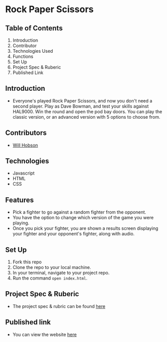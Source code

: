 # Rock Paper Scissors

## Table of Contents

1. Introduction
2. Contributor
3. Technologies Used
4. Functions
5. Set Up
6. Project Spec & Ruberic
7. Published Link

## Introduction

 - Everyone's played Rock Paper Scissors, and now you don't need a second player. Play as Dave Bowman, and test your skills against HAL9000. Win the round and open the pod bay doors. You can play the classic version, or an advanced version with 5 options to choose from.

 ## Contributors

 - [Will Hobson](https://github.com/willhobson85)

## Technologies

  - Javascript
  - HTML
  - CSS

## Features

  - Pick a fighter to go against a random fighter from the opponent.
  - You have the option to change which version of the game you were playing.
  - Once you pick your fighter, you are shown a results screen displaying your fighter and your opponent's fighter, along with audio.

## Set Up

  1. Fork this repo
  2. Clone the repo to your local machine.
  3. In your terminal, navigate to your project repo.
  4. Run the command `open index.html`.

## Project Spec & Ruberic

  - The project spec & rubric can be found [here](https://frontend.turing.edu/projects/module-1/rock-paper-scissors-solo-v2.html)

## Published link
  - You can view the website [here](https://willhobson85.github.io/rock-paper-scissors/)
